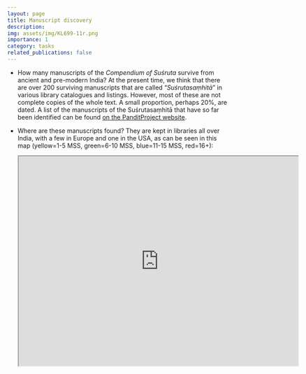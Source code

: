 ```yaml
---
layout: page
title: Manuscript discovery
description:
img: assets/img/KL699-11r.png
importance: 1
category: tasks
related_publications: false
---
```


- How many manuscripts of the _Compendium of Suśruta_ survive from ancient and pre-modern India? At the present time, we think that there are over 200 surviving manuscripts that are called “_Suśrutasaṃhitā_” in various library catalogues and listings. However, most of these are not complete copies of the whole text. A small proportion, perhaps 20%, are dated.
  A list of the manuscripts of the Suśrutasaṃhitā that have so far been identified can be found [on the PanditProject website](https://panditproject.org/entity/42004/work#manuscripts_manuscripts).

- Where are these manuscripts found? They are kept in libraries all over India, with a few in Europe and one in the USA, as can be seen in this map (yellow=1-5 MSS, green=6-10 MSS, blue=11-15 MSS, red=16+):

   <div align="center">
   <iframe src="https://www.google.com/maps/d/u/0/embed?mid=196xRPRGdywqXq0Tzqjnc_C4DOZEIQ4U&ehbc=2E312F&noprof=1" width="640" height="480"></iframe>
   </div>
